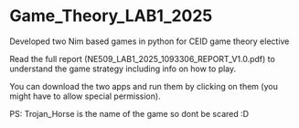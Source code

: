 # Game_Theory_LAB1_2025
Developed two Nim based games in python for CEID game theory elective

Read the full report (NE509_LAB1_2025_1093306_REPORT_V1.0.pdf) to understand the game strategy including info on how to play.

You can download the two apps and run them by clicking on them (you might have to allow special permission).

PS: Trojan_Horse is the name of the game so dont be scared :D
